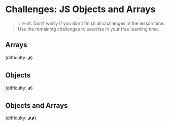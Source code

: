 # Challenges: JS Objects and Arrays

> 💡 Hint: Don't worry if you don't finish all challenges in the lesson time. Use the remaining
> challenges to exercise in your free learning time.

## Arrays

(difficulty: 🌶️)

## Objects

(difficulty: 🌶️)

## Objects and Arrays

(difficulty: 🌶️🌶️)